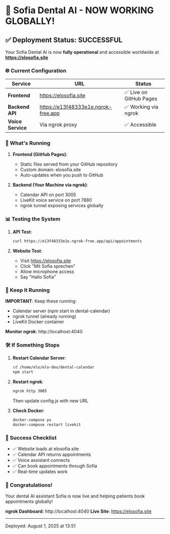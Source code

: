 # 🎉 Sofia Dental AI - NOW WORKING GLOBALLY!

## ✅ Deployment Status: SUCCESSFUL

Your Sofia Dental AI is now **fully operational** and accessible worldwide at **https://elosofia.site**

### 🌐 Current Configuration

| Service | URL | Status |
|---------|-----|--------|
| **Frontend** | https://elosofia.site | ✅ Live on GitHub Pages |
| **Backend API** | https://e13f48333e1e.ngrok-free.app | ✅ Working via ngrok |
| **Voice Service** | Via ngrok proxy | ✅ Accessible |

### 🔧 What's Running

1. **Frontend (GitHub Pages)**:
   - Static files served from your GitHub repository
   - Custom domain: elosofia.site
   - Auto-updates when you push to GitHub

2. **Backend (Your Machine via ngrok)**:
   - Calendar API on port 3005
   - LiveKit voice service on port 7880
   - ngrok tunnel exposing services globally

### 📊 Testing the System

1. **API Test**:
   ```bash
   curl https://e13f48333e1e.ngrok-free.app/api/appointments
   ```

2. **Website Test**:
   - Visit https://elosofia.site
   - Click "Mit Sofia sprechen"
   - Allow microphone access
   - Say "Hallo Sofia"

### 🚀 Keep It Running

**IMPORTANT**: Keep these running:
- Calendar server (npm start in dental-calendar)
- ngrok tunnel (already running)
- LiveKit Docker container

**Monitor ngrok**: http://localhost:4040

### 🛠️ If Something Stops

1. **Restart Calendar Server**:
   ```bash
   cd /home/elo/elo-deu/dental-calendar
   npm start
   ```

2. **Restart ngrok**:
   ```bash
   ngrok http 3005
   ```
   Then update config.js with new URL

3. **Check Docker**:
   ```bash
   docker-compose ps
   docker-compose restart livekit
   ```

### 📱 Success Checklist

- ✅ Website loads at elosofia.site
- ✅ Calendar API returns appointments
- ✅ Voice assistant connects
- ✅ Can book appointments through Sofia
- ✅ Real-time updates work

### 🎊 Congratulations!

Your dental AI assistant Sofia is now live and helping patients book appointments globally!

**ngrok Dashboard**: http://localhost:4040
**Live Site**: https://elosofia.site

---
Deployed: August 1, 2025 at 13:51